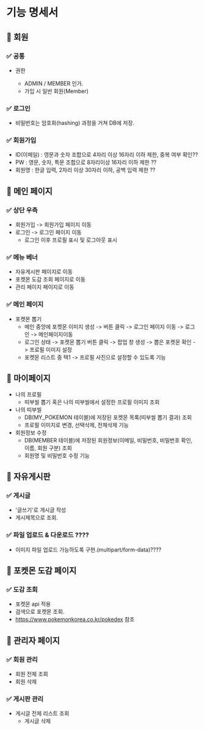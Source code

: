# 기능 명세서

## 🎇 회원

### ✅ 공통

- 권한

    - ADMIN / MEMBER 인가.
    - 가입 시 일반 회원(Member)

### ✅ 로그인

- 비밀번호는 암호화(hashing) 과정을 거쳐 DB에 저장.

### ✅ 회원가입

- ID(이메일) : 영문과 숫자 조합으로 4자리 이상 16자리 이하 제한, 중복 여부 확인??
- PW : 영문, 숫자, 특문 조합으로 8자리이상 16자리 이하 제한 ??
- 회원명 : 한글 입력, 2자리 이상 30자리 이하, 공백 입력 제한 ??

## 🎇 메인 페이지

### ✅ 상단 우측
- 회원가입 -> 회원가입 페이지 이동
- 로그인 -> 로그인 페이지 이동
    - 로그인 이후 프로필 표시 및 로그아웃 표시

### ✅ 메뉴 베너

- 자유게시판 페이지로 이동
- 포켓몬 도감 조회 페이지로 이동
- 관리 페이지 페이지로 이동

### ✅ 메인 페이지

- 포켓몬 뽑기
    - 메인 중앙에 포켓몬 이미지 생성 -> 버튼 클릭 -> 로그인 페이지 이동 -> 로그인 -> 메인페이지이동
    - 로그인 상태 -> 포켓몬 뽑기 버튼 클릭 -> 팝업 창 생성 -> 뽑은 포켓몬 확인 -> 프로필 이미지 설정
    - 포켓몬 리스트 중 택1 -> 프로필 사진으로 설정할 수 있도록 기능

## 🎇 마이페이지
- 나의 프로필
    - 띠부씰 뽑기 혹은 나의 띠부씰에서 설정한 프로필 이미지 조회
- 나의 띠부씰
    - DB(MY_POKEMON 테이블)에 저장된 포켓몬 목록(띠부씰 뽑기 결과) 조회
    - 프로필 이미지로 변경, 선택삭제, 전체삭제 기능
- 회원정보 수정
    - DB(MEMBER 테이블)에 저장된 회원정보(이메일, 비밀번호, 비밀번호 확인, 이름, 회원 구분) 조회
    - 회원명 및 비밀번호 수정 기능

## 🎇 자유게시판

### ✅ 게시글

- '글쓰기'로 게시글 작성
- 게시제목으로 조회.

### ✅ 파일 업로드 & 다운로드 ????

- 이미지 파일 업로드 가능하도록 구현.(multipart/form-data)????

## 🎇 포켓몬 도감 페이지

### ✅ 도감 조회

- 포켓몬 api 적용
- 검색으로 포켓몬 조회.
- https://www.pokemonkorea.co.kr/pokedex 참조

## 🎇 관리자 페이지

### ✅ 회원 관리

- 회원 전체 조회
- 회원 삭제

### ✅ 게시판 관리

- 게시글 전체 리스트 조회
    - 게시글 삭제
